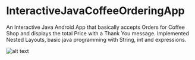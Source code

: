 # InteractiveJavaCoffeeOrderingApp
An Interactive Java Android App that basically accepts Orders for Coffee Shop and displays the total Price with a Thank You message.
Implemented Nested Layouts, basic java programming with String, int and expressions. 

![alt text](https://github.com/sohamtupe55/InteractiveJavaCoffeeOrderingApp/blob/master/app/src/main/res/drawable/Screenshot%202021-03-31%20at%204.05.42%20PM.png)
